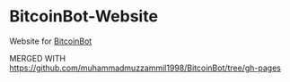 # BitcoinBot-Website
Website for [BitcoinBot](https://github.com/muhammadmuzzammil1998/BitcoinBot)

MERGED WITH https://github.com/muhammadmuzzammil1998/BitcoinBot/tree/gh-pages
